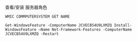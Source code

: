 查看/安装 服务器角色

```
WMIC COMMPUTERSYSTEM GET NAME
```



```
Get-WindowsFeature -ComputerName JCVECB54U9LXMZQ Install-WindowsFeature –Name Net-Framework-Features -ComputerName JCVECB54U9LXMZQ -Restart
```

